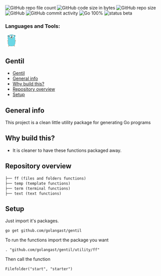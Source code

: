 

![GitHub repo file count](https://img.shields.io/github/directory-file-count/golangast/gentil) 
![GitHub code size in bytes](https://img.shields.io/github/languages/code-size/golangast/gentil)
![GitHub repo size](https://img.shields.io/github/repo-size/golangast/gentil)
![GitHub](https://img.shields.io/github/license/golangast/gentil)
![GitHub commit activity](https://img.shields.io/github/commit-activity/w/golangast/gentil)
![Go 100%](https://img.shields.io/badge/Go-100%25-blue)
![status beta](https://img.shields.io/badge/Status-Beta-red)

<h3 align="left">Languages and Tools:</h3>
<p align="left"> <a href="https://golang.org" target="_blank" rel="noreferrer"> <img src="https://raw.githubusercontent.com/devicons/devicon/master/icons/go/go-original.svg" alt="go" width="40" height="40"/> </a> 

## Gentil
- [Gentil](#gentil)
- [General info](#general-info)
- [Why build this?](#why-build-this)
- [Repository overview](#repository-overview)
- [Setup](#setup)



## General info
This project is a clean little utility package for generating Go programs


## Why build this?
* It is cleaner to have these functions packaged away.





## Repository overview
```
├── ff (files and folders functions)
├── temp (template functions)
├── term (terminal functions)
├── text (text functions)
```

## Setup
Just import it's packages.
```
go get github.com/golangast/gentil
```
To run the functions import the package you want
```
. "github.com/golangast/gentil/utility/ff"
```
Then call the function
```
Filefolder("start", "starter")
```
